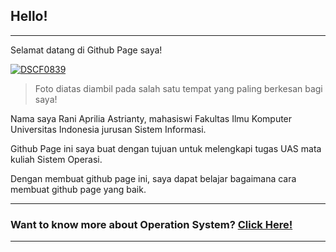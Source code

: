 ## Hello!
---
Selamat datang di Github Page saya!


<a href="https://ibb.co/B3ggmBd"><img src="https://i.ibb.co/F3BB9zN/DSCF0839.jpg" alt="DSCF0839" border="0"></a>

> Foto diatas diambil pada salah satu tempat yang paling berkesan bagi saya!



Nama saya Rani Aprilia Astrianty, mahasiswi Fakultas Ilmu Komputer Universitas Indonesia jurusan Sistem Informasi.

Github Page ini saya buat dengan tujuan untuk melengkapi tugas UAS mata kuliah Sistem Operasi.

Dengan membuat github page ini, saya dapat belajar bagaimana cara membuat github page yang baik.



---

### Want to know more about Operation System? [Click Here!](https://raniapriliaa.github.io/os201/URLs)
---

